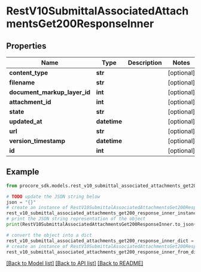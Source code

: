 # RestV10SubmittalAssociatedAttachmentsGet200ResponseInner


## Properties

Name | Type | Description | Notes
------------ | ------------- | ------------- | -------------
**content_type** | **str** |  | [optional] 
**filename** | **str** |  | [optional] 
**document_markup_layer_id** | **int** |  | [optional] 
**attachment_id** | **int** |  | [optional] 
**state** | **str** |  | [optional] 
**updated_at** | **datetime** |  | [optional] 
**url** | **str** |  | [optional] 
**version_timestamp** | **datetime** |  | [optional] 
**id** | **int** |  | [optional] 

## Example

```python
from procore_sdk.models.rest_v10_submittal_associated_attachments_get200_response_inner import RestV10SubmittalAssociatedAttachmentsGet200ResponseInner

# TODO update the JSON string below
json = "{}"
# create an instance of RestV10SubmittalAssociatedAttachmentsGet200ResponseInner from a JSON string
rest_v10_submittal_associated_attachments_get200_response_inner_instance = RestV10SubmittalAssociatedAttachmentsGet200ResponseInner.from_json(json)
# print the JSON string representation of the object
print(RestV10SubmittalAssociatedAttachmentsGet200ResponseInner.to_json())

# convert the object into a dict
rest_v10_submittal_associated_attachments_get200_response_inner_dict = rest_v10_submittal_associated_attachments_get200_response_inner_instance.to_dict()
# create an instance of RestV10SubmittalAssociatedAttachmentsGet200ResponseInner from a dict
rest_v10_submittal_associated_attachments_get200_response_inner_from_dict = RestV10SubmittalAssociatedAttachmentsGet200ResponseInner.from_dict(rest_v10_submittal_associated_attachments_get200_response_inner_dict)
```
[[Back to Model list]](../README.md#documentation-for-models) [[Back to API list]](../README.md#documentation-for-api-endpoints) [[Back to README]](../README.md)



